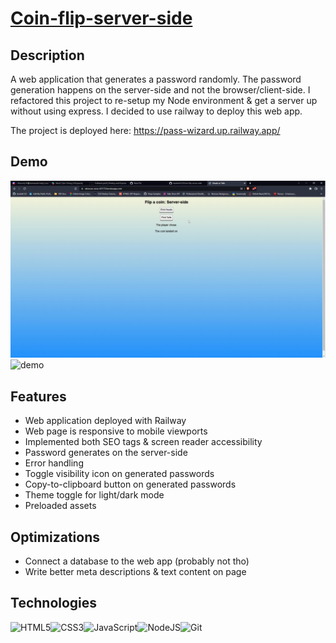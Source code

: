 # [Coin-flip-server-side](https://github.com/boobeh123/Coin-flip-server-side)

## Description
A web application that generates a password randomly. The password generation happens on the server-side and not the browser/client-side.
I refactored this project to re-setup my Node environment & get a server up without using express. I decided to use railway to deploy this web app.

The project is deployed here: https://pass-wizard.up.railway.app/

## Demo
![demo](coindemo.gif)
![demo](coindemo2.gif)

## Features
* Web application deployed with Railway
* Web page is responsive to mobile viewports
* Implemented both SEO tags & screen reader accessibility
* Password generates on the server-side
* Error handling
* Toggle visibility icon on generated passwords
* Copy-to-clipboard button on generated passwords
* Theme toggle for light/dark mode
* Preloaded assets

## Optimizations
* Connect a database to the web app (probably not tho)
* Write better meta descriptions & text content on page

## Technologies
<img src="https://profilinator.rishav.dev/skills-assets/html5-original-wordmark.svg" alt="HTML5" height="50" /><img src="https://profilinator.rishav.dev/skills-assets/css3-original-wordmark.svg" alt="CSS3" height="50" /><img src="https://profilinator.rishav.dev/skills-assets/javascript-original.svg" alt="JavaScript" height="40" /><img src="https://profilinator.rishav.dev/skills-assets/nodejs-original-wordmark.svg" alt="NodeJS" height="50" /><img src="https://profilinator.rishav.dev/skills-assets/git-scm-icon.svg" alt="Git" height="50" />
